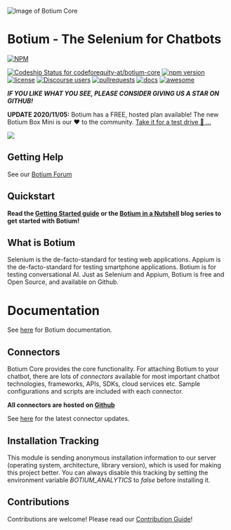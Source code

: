 ![Image of Botium Core](https://www.botium.ai/wp-content/uploads/2020/12/botiumcore.png)

# Botium - The Selenium for Chatbots

[![NPM](https://nodei.co/npm/botium-core.png?downloads=true&downloadRank=true&stars=true)](https://nodei.co/npm/botium-core/)

[ ![Codeship Status for codeforequity-at/botium-core](https://app.codeship.com/projects/0389ad40-cecc-0135-2ddc-161d5c3cc5fd/status?branch=master)](https://app.codeship.com/projects/262204)
[![npm version](https://badge.fury.io/js/botium-core.svg)](https://badge.fury.io/js/botium-core)
[![license](https://img.shields.io/github/license/mashape/apistatus.svg)]()
[![Discourse users](https://img.shields.io/discourse/users?server=https%3A%2F%2Fforum.botium.ai%2F)](https://forum.botium.ai)
[![pullrequests](https://img.shields.io/badge/PR-welcome-green.svg)]()
[![docs](https://readthedocs.org/projects/botium-docs/badge/)](https://botium-docs.readthedocs.io/)
[![awesome](https://img.shields.io/badge/Awesome-for%20sure!-green.svg)]()

**_IF YOU LIKE WHAT YOU SEE, PLEASE CONSIDER GIVING US A STAR ON GITHUB!_**

**UPDATE 2020/11/05:** Botium has a FREE, hosted plan available! The new Botium Box Mini is our ❤️ to the community. [Take it for a test drive 🚗 ...](https://www.botium.ai/pricing/)

[![](http://img.youtube.com/vi/ciVxojvRfng/0.jpg)](https://www.youtube.com/watch?v=ciVxojvRfng "Botium Box Mini")

## Getting Help

See our [Botium Forum](https://forum.botium.ai/)

## Quickstart

__Read the [Getting Started guide](https://www.botium.ai/getting-started/) or the [Botium in a Nutshell](https://medium.com/@floriantreml/botium-in-a-nutshell-part-1-overview-f8d0ceaf8fb4) blog series to get started with Botium!__

## What is Botium

Selenium is the de-facto-standard for testing web applications. Appium is the de-facto-standard for testing smartphone applications. Botium is for testing conversational AI. Just as Selenium and Appium, Botium is free and Open Source, and available on Github.

# Documentation

See [here](https://botium-docs.readthedocs.io/) for Botium documentation.

## Connectors
Botium Core provides the core functionality. For attaching Botium to your chatbot, there are lots of _connectors_ available for most important chatbot technologies, frameworks, APIs, SDKs, cloud services etc. Sample configurations and scripts are included with each connector.

**All connectors are hosted on [Github](https://github.com/codeforequity-at?tab=repositories&q=botium-connector)**

See [here](https://wiki.botiumbox.com/technical-reference/botium-connectors/) for the latest connector updates.

## Installation Tracking
This module is sending anonymous installation information to our server (operating system, architecture, library version), which is used for making this project better. You can always disable this tracking by setting the environment variable _BOTIUM_ANALYTICS_ to _false_ before installing it.

## Contributions
Contributions are welcome! Please read our [Contribution Guide](https://github.com/codeforequity-at/botium-core/blob/master/CONTRIBUTING.md)!
